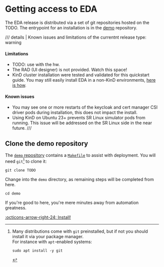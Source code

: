 # Getting access to EDA

The EDA release is distributed via a set of git repositories hosted on the TODO. The entrypoint for an installation is in the [demo][demo-repo] repository.

/// details | Known issues and limitations of the currentnt release
    type: warning

<h4>Limitations</h4>

- TODO: use with the hw.
- The RAD (UI designer) is not provided. Watch this space!
- KinD cluster installation were tested and validated for this quickstart guide. You may still easily install EDA in a non-KinD environments, [here is how](../user-guide/install-advanced.md#eda-in-a-non-kind-cluster).

<h4>Known issues</h4>

- You may see one or more restarts of the keycloak and cert manager CSI driver pods during installation, this does not impact the install.
- Using KinD on Ubuntu 23+ prevents SR Linux simulator pods from running. This issue will be addressed on the SR Linux side in the near future.
///

## Clone the demo repository

The [`demo` repository][demo-repo] contains a [`Makefile`][makefile] to assist with deployment. You will need `git`[^1] to clone it:

```shell
git clone TODO
```

Change into the `demo` directory, as remaining steps will be completed from here.

```shell
cd demo
```

If you're good to here, you're mere minutes away from automation greatness.

[:octicons-arrow-right-24: Install!](install.md)

[demo-repo]: TODO
[makefile]: TODO

[^1]: Many distributions come with `git` preinstalled, but if not you should install it via your package manager.  
    For instance with `apt`-enabled systems:

    ```shell
    sudo apt install -y git
    ```
